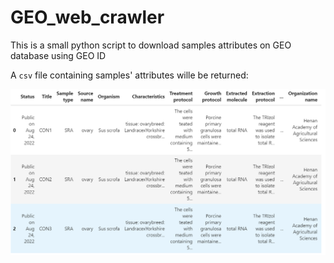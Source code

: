 # GEO_web_crawler

This is a small python script to download samples attributes on GEO database using GEO ID

A `csv` file containing samples' attributes wille be returned:

![alt text](csv.png)
